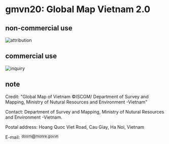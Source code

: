# gmvn20: Global Map Vietnam 2.0
## non-commercial use
![attribution](https://globalmaps.github.io/globalmaps/attribution.png)
## commercial use
![inquiry](https://globalmaps.github.io/globalmaps/inquiry.png)

## note
Credit: "Global Map of Vietnam ©ISCGM/ Department of Survey and Mapping, Ministry of Nutural Resources and Environment -Vietnam"

Contact: Department of Survey and Mapping, Ministry of Nutural Resources and Environment -Vietnam.

Postal address: Hoang Quoc Viet Road, Cau Giay, Ha Noi, Vietnam 

E-mail: ![email](email.png)

